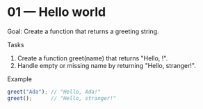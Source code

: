 # 01 — Hello world

Goal: Create a function that returns a greeting string.

Tasks
1. Create a function greet(name) that returns "Hello, <name>!".
2. Handle empty or missing name by returning "Hello, stranger!".

Example
```js
greet("Ada"); // "Hello, Ada!"
greet();      // "Hello, stranger!"
```
